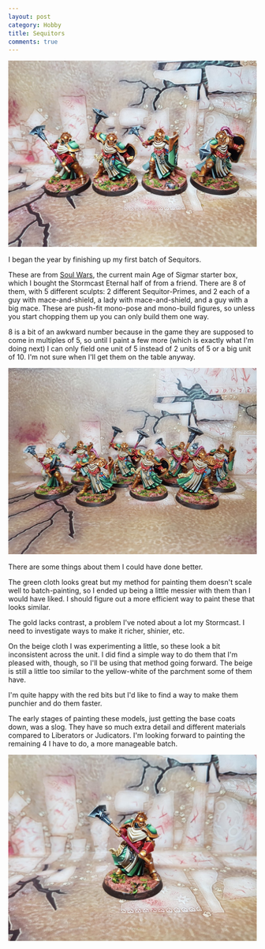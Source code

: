 ```yaml
---
layout: post
category: Hobby
title: Sequitors
comments: true
---
```


![](/images/hobby/2020/january-sequitors-2.jpg "The first 4")

I began the year by finishing up my first batch of Sequitors. 

These are from [Soul Wars](https://www.games-workshop.com/en-GB/Age-Of-Sigmar-Soul-Wars-2018-eng), the current main Age of Sigmar starter box, which I bought the Stormcast Eternal half of from a friend. There are 8 of them, with 5 different sculpts: 2 different Sequitor-Primes, and 2 each of a guy with mace-and-shield, a lady with mace-and-shield, and a guy with a big mace. These are push-fit mono-pose and mono-build figures, so unless you start chopping them up you can only build them one way. 

8 is a bit of an awkward number because in the game they are supposed to come in multiples of 5, so until I paint a few more (which is exactly what I'm doing next) I can only field one unit of 5 instead of 2 units of 5 or a big unit of 10. I'm not sure when I'll get them on the table anyway.

![](/images/hobby/2020/january-sequitors.jpg "The whole gang!")

There are some things about them I could have done better. 

The green cloth looks great but my method for painting them doesn't scale well to batch-painting, so I ended up being a little messier with them than I would have liked. I should figure out a more efficient way to paint these that looks similar. 

The gold lacks contrast, a problem I've noted about a lot my Stormcast. I need to investigate ways to make it richer, shinier, etc.

On the beige cloth I was experimenting a little, so these look a bit inconsistent across the unit. I did find a simple way to do them that I'm pleased with, though, so I'll be using that method going forward. The beige is still a little too similar to the yellow-white of the parchment some of them have. 

I'm quite happy with the red bits but I'd like to find a way to make them punchier and do them faster.

The early stages of painting these models, just getting the base coats down, was a slog. They have so much extra detail and different materials compared to Liberators or Judicators. I'm looking forward to painting the remaining 4 I have to do, a more manageable batch.

![](/images/hobby/2020/january-sequitor.jpg)